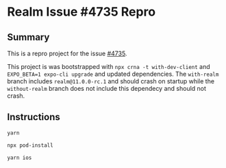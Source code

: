 # Realm Issue #4735 Repro

## Summary

This is a repro project for the issue [#4735](https://github.com/realm/realm-js/issues/4735).

This project is was bootstrapped with `npx crna -t with-dev-client` and `EXPO_BETA=1 expo-cli upgrade` and updated dependencies. The `with-realm` branch includes `realm@11.0.0-rc.1` and should crash on startup while the `without-realm` branch does not include this dependecy and should not crash.

## Instructions

```sh
yarn

npx pod-install

yarn ios
```